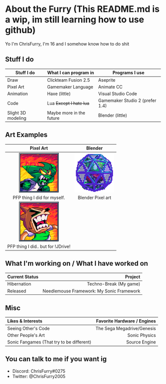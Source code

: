 # About the Furry (This README.md is a wip, im still learning how to use github)
Yo I'm ChrisFurry, I'm 16 and I somehow know how to do shit
## Stuff I do
| Stuff I do | What I can program in | Programs I use |
| --- | --- | --- |
| Draw | Clickteam Fusion 2.5 | Aseprite |
| Pixel Art | Gamemaker Language | Animate CC |
| Animation | Haxe (little) | Visual Studio Code |
| Code | Lua ~~Except I hate lua~~ | Gamemaker Studio 2 (prefer 1.4) |
| Slight 3D modeling | Maybe more in the future | Blender (little) |
## Art Examples
| Pixel Art | Blender |
| :---: | :---: |
| <img src="Images/MyArt/PixelArtExample1.png" width="128" height="128" /> | <img src="Images/MyArt/BlenderExample1.gif" width="128" height="128" /> |
| PFP thing I did for myself. | Blender Pixel art |
| <img src="Images/MyArt/PixelArtExample2.png" width="128" height="128" /> | |
| PFP thing I did.. but for !JDrive! |  |
## What I'm working on / What I have worked on
| Current Status | Project |
| :--- | ---: |
| Hibernation |Techno-Break (My game) |
| Released | Needlemouse Framework: My Sonic Framework |
## Misc
| Likes & Interests | Favorite Hardware / Engines |
| :--- | ---: |
| Seeing Other's Code | The Sega Megadrive/Genesis |
| Other People's Art | Sonic Physics |
| Sonic Fangames (That try to be different) | Source Engine |
## You can talk to me if you want ig
* Discord: ChrisFurry#0275
* Twitter: @ChrisFurry2005
